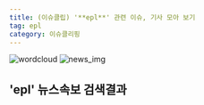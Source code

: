 ```yaml
---
title: (이슈클립) '**epl**' 관련 이슈, 기사 모아 보기
tag: epl
category: 이슈클리핑
---
```

![wordcloud](https://s3.ap-northeast-2.amazonaws.com/lyrics101-wordcloud/2018-09-30-1538244676.png)
![news_img](https://user-images.githubusercontent.com/42597476/44507050-1206f400-a6e4-11e8-8d98-7ffbfebb353f.png)
## **'**epl**'** 뉴스속보 검색결과

